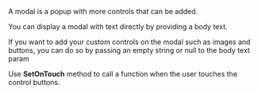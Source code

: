 A modal is a popup with more controls that can be added.

You can display a modal with text directly by providing a body text.

<sample Basic>

If you want to add your custom controls on the modal such as images and buttons, you can
do so by passing an empty string or null to the body text param

<sample Custom Controls>

Use **SetOnTouch** method to call a function when the user touches the control buttons.

<sample With Callback>
